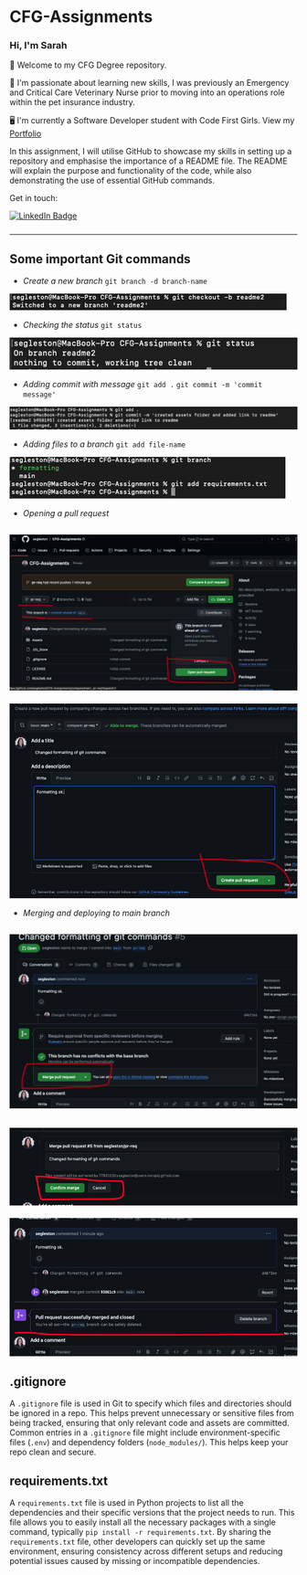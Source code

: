 # CFG-Assignments

### **Hi, I'm Sarah**

👋 Welcome to my CFG Degree repository.

🦴 I'm passionate about learning new skills, I was previously an Emergency and Critical Care Veterinary Nurse prior to moving into an operations role within the pet insurance industry. 

🖥️ I'm currently a Software Developer student with Code First Girls. View my [Portfolio](https://egleston.dev)

In this assignment, I will utilise GitHub to showcase my skills in setting up a repository and emphasise the importance of a README file. The README will explain the purpose and functionality of the code, while also demonstrating the use of essential GitHub commands.


Get in touch:

<div id="badges" align="left" style="padding-bottom: 10px">
  <a href="https://www.linkedin.com/in/sarah-egleston/">
    <img src="https://img.shields.io/badge/LinkedIn-blue?style=for-the-badge&logo=linkedin&logoColor=white" alt="LinkedIn Badge"/>
  </a>
</div>

---

## Some important Git commands

- *Create a new branch*
`git branch -d branch-name`

![Git command to create new branch](/Assets/new-branch.png)

- *Checking the status*
`git status`

![Git command to check status](/Assets/git-status.png)

- *Adding commit with message*
`git add .`   `git commit -m 'commit message'`

![Git command to commit work with message](/Assets/adding-commit.png)

- *Adding files to a branch* 
`git add file-name`

![Git command to add files](/Assets/add-files.png)

- *Opening a pull request*

![Opening a pull request steps](/Assets/pr-1.png)
---
![Opening a pull request steps](/Assets/pr-2.png)


- *Merging and deploying to main branch*

![Merge and deploy to main branch in github](/Assets/pr-3.png)
---
![Merge and deploy to main branch in github](/Assets/pr-4.png)
---
![Merge and deploy to main branch in github](/Assets/pr-5.png)

## .gitignore

A `.gitignore` file is used in Git to specify which files and directories should be ignored in a repo. This helps prevent unnecessary or sensitive files from being tracked, ensuring that only relevant code and assets are committed. Common entries in a `.gitignore` file might include environment-specific files (`.env`) and dependency folders (`node_modules/`). This helps keep your repo clean and secure.

## requirements.txt

A `requirements.txt` file is used in Python projects to list all the dependencies and their specific versions that the project needs to run. This file allows you to easily install all the necessary packages with a single command, typically `pip install -r requirements.txt`. By sharing the `requirements.txt` file, other developers can quickly set up the same environment, ensuring consistency across different setups and reducing potential issues caused by missing or incompatible dependencies.